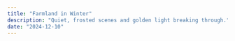 ```yaml
---
title: "Farmland in Winter"
description: "Quiet, frosted scenes and golden light breaking through."
date: "2024-12-10"
---
```

